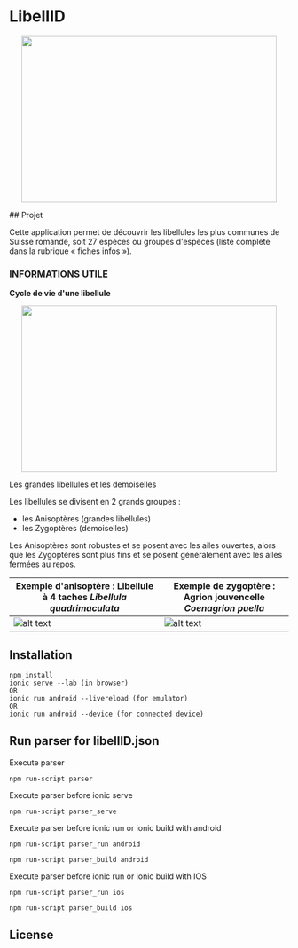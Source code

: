 # LibellID

<p align="center">
  <img width="460" height="300" src="https://github.com/jcavat/LibellID/blob/master/src/assets/img/app-logo.png">
</p>
## Projet

Cette application permet de découvrir les libellules les plus communes de Suisse romande, soit 27 espèces ou groupes d&#39;espèces (liste complète dans la rubrique « fiches infos »).



### INFORMATIONS UTILE

__Cycle de vie d'une libellule__

<p align="center">
  <img width="460" height="300" src="https://github.com/jcavat/LibellID/raw/master/src/assets/img/about1.png">
</p>

Les grandes libellules et les demoiselles

Les libellules se divisent en 2 grands groupes :

- les Anisoptères (grandes libellules)
- les Zygoptères (demoiselles)

Les Anisoptères sont robustes et se posent avec les ailes ouvertes, alors que les Zygoptères sont plus fins et se posent généralement avec les ailes fermées au repos.

| Exemple d&#39;anisoptère : Libellule à 4 taches _Libellula quadrimaculata_ | Exemple de zygoptère : Agrion jouvencelle _Coenagrion puella_ |
| --- | --- |
| ![alt text](https://github.com/jcavat/LibellID/raw/master/src/assets/img/about2.png) | ![alt text](https://github.com/jcavat/LibellID/raw/master/src/assets/img/about3.jpg) |


## Installation
```
npm install
ionic serve --lab (in browser)
OR
ionic run android --livereload (for emulator)
OR
ionic run android --device (for connected device)
```
## Run parser for libellID.json

Execute parser

`npm run-script parser`

Execute parser before ionic serve

`npm run-script parser_serve`

Execute parser before ionic run or ionic build with android

`npm run-script parser_run android`

`npm run-script parser_build android`

Execute parser before ionic run or ionic build with IOS

`npm run-script parser_run ios`

`npm run-script parser_build ios`


## License

